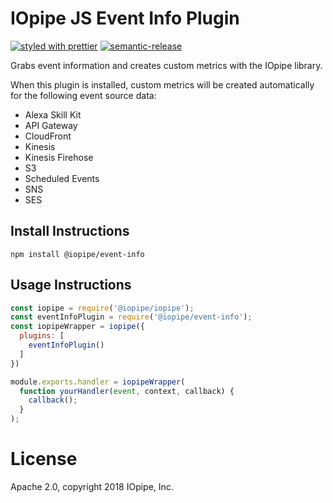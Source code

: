 # IOpipe JS Event Info Plugin

[![styled with prettier](https://img.shields.io/badge/styled_with-prettier-ff69b4.svg)](https://github.com/prettier/prettier)
[![semantic-release](https://img.shields.io/badge/%20%20%F0%9F%93%A6%F0%9F%9A%80-semantic--release-e10079.svg)](https://github.com/semantic-release/semantic-release)

Grabs event information and creates
custom metrics with the IOpipe library.

When this plugin is installed, custom metrics
will be created automatically for
the following event source data:

* Alexa Skill Kit
* API Gateway
* CloudFront
* Kinesis
* Kinesis Firehose
* S3
* Scheduled Events
* SNS
* SES

## Install Instructions

`npm install @iopipe/event-info`

## Usage Instructions

```js
const iopipe = require('@iopipe/iopipe');
const eventInfoPlugin = require('@iopipe/event-info');
const iopipeWrapper = iopipe({
  plugins: [
    eventInfoPlugin()
  ]
})

module.exports.handler = iopipeWrapper(
  function yourHandler(event, context, callback) {
    callback();
  }
);
```

# License

Apache 2.0, copyright 2018 IOpipe, Inc.

